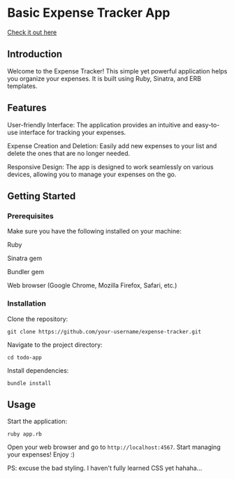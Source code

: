 # Basic Expense Tracker App

[Check it out here](https://ls-expense-tracker-da16a2ab001c.herokuapp.com)

## Introduction

Welcome to the Expense Tracker! This simple yet powerful application helps you organize your expenses. It is built using Ruby, Sinatra, and ERB templates.

## Features

User-friendly Interface: The application provides an intuitive and easy-to-use interface for tracking your expenses.

Expense Creation and Deletion: Easily add new expenses to your list and delete the ones that are no longer needed.

Responsive Design: The app is designed to work seamlessly on various devices, allowing you to manage your expenses on the go.

## Getting Started

### Prerequisites

Make sure you have the following installed on your machine:

Ruby

Sinatra gem 

Bundler gem

Web browser (Google Chrome, Mozilla Firefox, Safari, etc.)

### Installation

Clone the repository:

`git clone https://github.com/your-username/expense-tracker.git`

Navigate to the project directory:

`cd todo-app`

Install dependencies:

`bundle install`

## Usage

Start the application:

`ruby app.rb`

Open your web browser and go to `http://localhost:4567`. Start managing your expenses! Enjoy :)

PS: excuse the bad styling. I haven't fully learned CSS yet hahaha...
